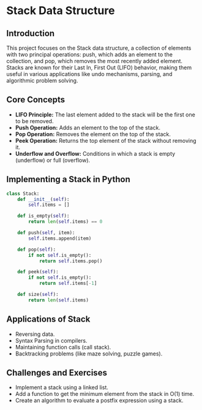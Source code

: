 
# Stack Data Structure

## Introduction
This project focuses on the Stack data structure, a collection of elements with two principal operations: push, which adds an element to the collection, and pop, which removes the most recently added element. Stacks are known for their Last In, First Out (LIFO) behavior, making them useful in various applications like undo mechanisms, parsing, and algorithmic problem solving.

## Core Concepts
- **LIFO Principle:** The last element added to the stack will be the first one to be removed.
- **Push Operation:** Adds an element to the top of the stack.
- **Pop Operation:** Removes the element on the top of the stack.
- **Peek Operation:** Returns the top element of the stack without removing it.
- **Underflow and Overflow:** Conditions in which a stack is empty (underflow) or full (overflow).

## Implementing a Stack in Python
```python
class Stack:
    def __init__(self):
        self.items = []

    def is_empty(self):
        return len(self.items) == 0

    def push(self, item):
        self.items.append(item)

    def pop(self):
        if not self.is_empty():
            return self.items.pop()

    def peek(self):
        if not self.is_empty():
            return self.items[-1]

    def size(self):
        return len(self.items)
```

## Applications of Stack
- Reversing data.
- Syntax Parsing in compilers.
- Maintaining function calls (call stack).
- Backtracking problems (like maze solving, puzzle games).

## Challenges and Exercises
- Implement a stack using a linked list.
- Add a function to get the minimum element from the stack in O(1) time.
- Create an algorithm to evaluate a postfix expression using a stack.
